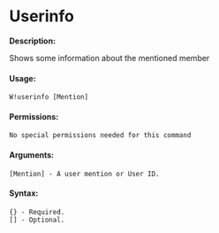 # Userinfo

**Description:**

Shows some information about the mentioned member

#### Usage:

```
W!userinfo [Mention]
```

#### Permissions:

```
No special permissions needed for this command
```

#### Arguments:

```
[Mention] - A user mention or User ID.
```

#### Syntax:

```
{} - Required.
[] - Optional.
```
